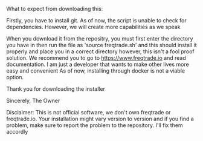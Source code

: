 What to expect from downloading this:

Firstly, you have to install git. As of now, the script is unable to check for dependencies. However, we will create more capabilities as we speak

When you download it from the repositry, you must first enter the directory you have in then run the file as 'source freqtrade.sh' and this should install it properly and place you in a correct directory
however, this isn't a fool proof solution. We recommend you to go to https://www.freqtrade.io and read documentation. I am just a developer that wants to make other lives more easy and convenient
As of now, installing through docker is not a viable option.

Thank you for downloading the installer

Sincerely, The Owner


Disclaimer: This is not official software, we don't own freqtrade or freqtrade.io. Your installation might vary version to version and if you find a problem, make sure to report the problem to the repository. I'll fix them accordly
